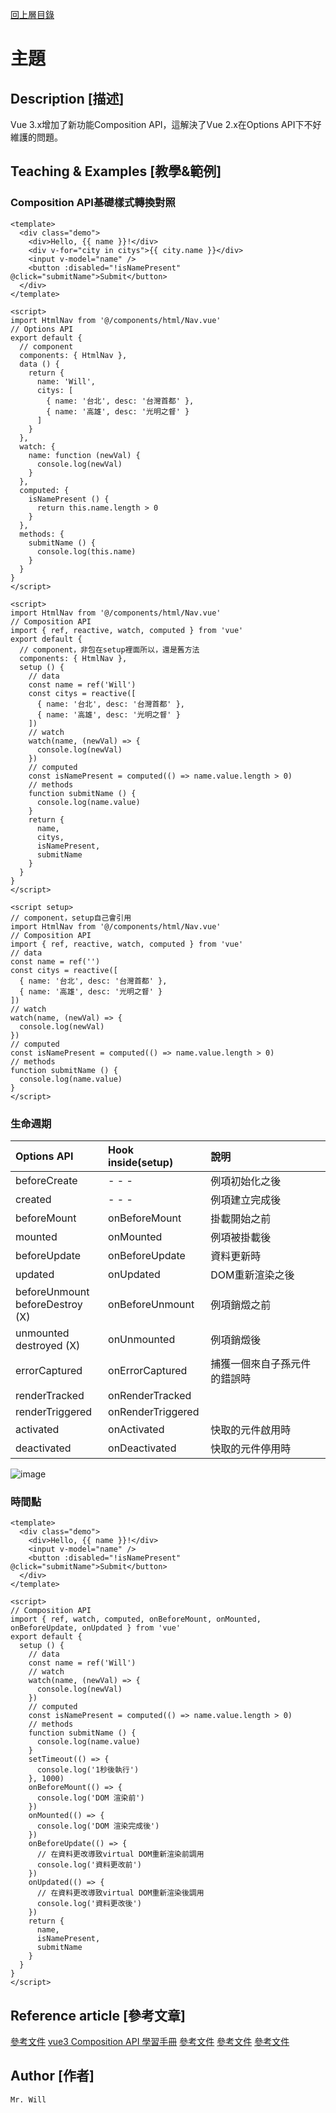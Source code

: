 [回上層目錄](../README.md)

# 主題

## **Description [描述]**
Vue 3.x增加了新功能Composition API，這解決了Vue 2.x在Options API下不好維護的問題。

## **Teaching & Examples [教學&範例]**
### Composition API基礎樣式轉換對照
```vue
<template>
  <div class="demo">
    <div>Hello, {{ name }}!</div>
    <div v-for="city in citys">{{ city.name }}</div>
    <input v-model="name" />
    <button :disabled="!isNamePresent" @click="submitName">Submit</button>
  </div>
</template>

<script>
import HtmlNav from '@/components/html/Nav.vue'
// Options API
export default {
  // component
  components: { HtmlNav },
  data () {
    return {
      name: 'Will',
      citys: [
        { name: '台北', desc: '台灣首都' },
        { name: '高雄', desc: '光明之督' }
      ]
    }
  },
  watch: {
    name: function (newVal) {
      console.log(newVal)
    }
  },
  computed: {
    isNamePresent () {
      return this.name.length > 0
    }
  },
  methods: {
    submitName () {
      console.log(this.name)
    }
  }
}
</script>

<script>
import HtmlNav from '@/components/html/Nav.vue'
// Composition API
import { ref, reactive, watch, computed } from 'vue'
export default {
  // component，非包在setup裡面所以，還是舊方法
  components: { HtmlNav },
  setup () {
    // data
    const name = ref('Will')
    const citys = reactive([
      { name: '台北', desc: '台灣首都' },
      { name: '高雄', desc: '光明之督' }
    ])
    // watch
    watch(name, (newVal) => {
      console.log(newVal)
    })
    // computed
    const isNamePresent = computed(() => name.value.length > 0)
    // methods
    function submitName () {
      console.log(name.value)
    }
    return {
      name,
      citys,
      isNamePresent,
      submitName
    }
  }
}
</script>

<script setup>
// component，setup自己會引用
import HtmlNav from '@/components/html/Nav.vue'
// Composition API
import { ref, reactive, watch, computed } from 'vue'
// data
const name = ref('')
const citys = reactive([
  { name: '台北', desc: '台灣首都' },
  { name: '高雄', desc: '光明之督' }
])
// watch
watch(name, (newVal) => {
  console.log(newVal)
})
// computed
const isNamePresent = computed(() => name.value.length > 0)
// methods
function submitName () {
  console.log(name.value)
}
</script>
```

### 生命週期
| Options API | Hook inside(setup) | 說明 |
| :---- | :---- | :---- |
| beforeCreate | - - - | 例項初始化之後 |
| created | - - - | 例項建立完成後 |
| beforeMount | onBeforeMount | 掛載開始之前 |
| mounted | onMounted | 例項被掛載後 |
| beforeUpdate | onBeforeUpdate | 資料更新時 |
| updated | onUpdated | DOM重新渲染之後 |
| beforeUnmount<br/>beforeDestroy (X) | onBeforeUnmount | 例項銷燬之前 |
| unmounted<br/>destroyed (X) | onUnmounted | 例項銷燬後 |
| errorCaptured | onErrorCaptured | 捕獲一個來自子孫元件的錯誤時 |
| renderTracked | onRenderTracked |  |
| renderTriggered | onRenderTriggered |  |
| activated | onActivated | 快取的元件啟用時 |
| deactivated | onDeactivated | 快取的元件停用時 |

![image](生命週期.png)

### 時間點
```vue
<template>
  <div class="demo">
    <div>Hello, {{ name }}!</div>
    <input v-model="name" />
    <button :disabled="!isNamePresent" @click="submitName">Submit</button>
  </div>
</template>

<script>
// Composition API
import { ref, watch, computed, onBeforeMount, onMounted, onBeforeUpdate, onUpdated } from 'vue'
export default {
  setup () {
    // data
    const name = ref('Will')
    // watch
    watch(name, (newVal) => {
      console.log(newVal)
    })
    // computed
    const isNamePresent = computed(() => name.value.length > 0)
    // methods
    function submitName () {
      console.log(name.value)
    }
    setTimeout(() => {
      console.log('1秒後執行')
    }, 1000)
    onBeforeMount(() => {
      console.log('DOM 渲染前')
    })
    onMounted(() => {
      console.log('DOM 渲染完成後')
    })
    onBeforeUpdate(() => {
      // 在資料更改導致virtual DOM重新渲染前調用
      console.log('資料更改前')
    })
    onUpdated(() => {
      // 在資料更改導致virtual DOM重新渲染後調用
      console.log('資料更改後')
    })
    return {
      name,
      isNamePresent,
      submitName
    }
  }
}
</script>
```

## **Reference article [參考文章]**
[參考文件](https://v3.cn.vuejs.org/)
[vue3 Composition API 學習手冊](https://ithelp.ithome.com.tw/articles/10236191)
[參考文件](https://www.thisdot.co/blog/vue-3-2-using-composition-api-with-script-setup)
[參考文件](https://www.tpisoftware.com/tpu/articleDetails/2530)
[參考文件](https://iter01.com/467302.html)

## **Author [作者]**
`Mr. Will`

